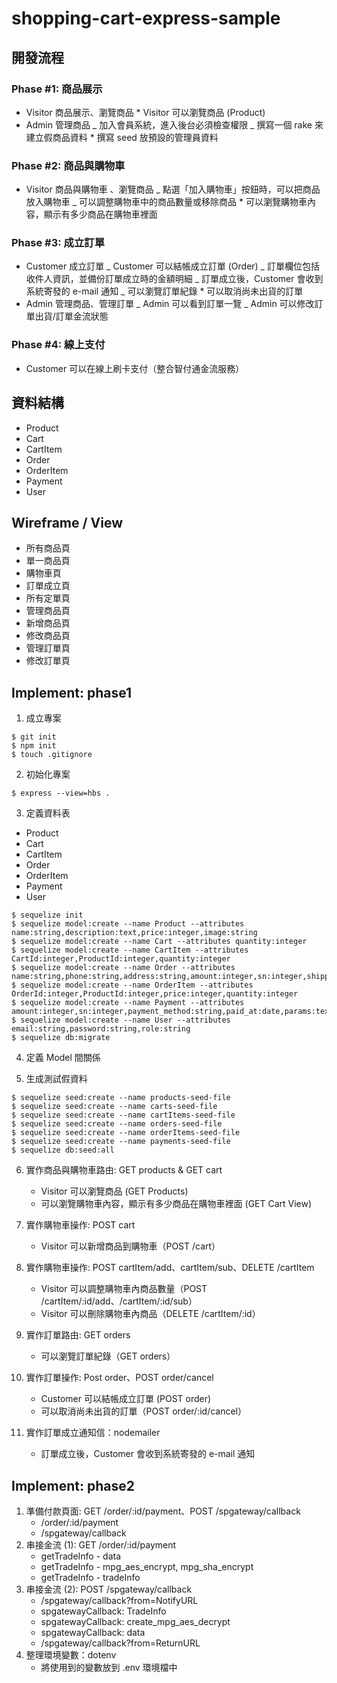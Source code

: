 # shopping-cart-express-sample

## 開發流程

### Phase #1: 商品展示

- Visitor 商品展示、瀏覽商品 \* Visitor 可以瀏覽商品 (Product)
- Admin 管理商品
  _ 加入會員系統，進入後台必須檢查權限
  _ 撰寫一個 rake 來建立假商品資料 \* 撰寫 seed 放預設的管理員資料

### Phase #2: 商品與購物車

- Visitor 商品與購物車 、瀏覽商品
  _ 點選「加入購物車」按鈕時，可以把商品放入購物車
  _ 可以調整購物車中的商品數量或移除商品 \* 可以瀏覽購物車內容，顯示有多少商品在購物車裡面

### Phase #3: 成立訂單

- Customer 成立訂單
  _ Customer 可以結帳成立訂單 (Order)
  _ 訂單欄位包括收件人資訊，並備份訂單成立時的金額明細
  _ 訂單成立後，Customer 會收到系統寄發的 e-mail 通知
  _ 可以瀏覽訂單紀錄 \* 可以取消尚未出貨的訂單
- Admin 管理商品、管理訂單
  _ Admin 可以看到訂單一覽
  _ Admin 可以修改訂單出貨/訂單金流狀態

### Phase #4: 線上支付

- Customer 可以在線上刷卡支付（整合智付通金流服務）

## 資料結構

- Product
- Cart
- CartItem
- Order
- OrderItem
- Payment
- User

## Wireframe / View

- 所有商品頁
- 單一商品頁
- 購物車頁
- 訂單成立頁
- 所有定單頁
- 管理商品頁
- 新增商品頁
- 修改商品頁
- 管理訂單頁
- 修改訂單頁

## Implement: phase1

1. 成立專案

```
$ git init
$ npm init
$ touch .gitignore
```

2. 初始化專案

```
$ express --view=hbs .
```

3. 定義資料表

- Product
- Cart
- CartItem
- Order
- OrderItem
- Payment
- User

```
$ sequelize init
$ sequelize model:create --name Product --attributes name:string,description:text,price:integer,image:string
$ sequelize model:create --name Cart --attributes quantity:integer
$ sequelize model:create --name CartItem --attributes CartId:integer,ProductId:integer,quantity:integer
$ sequelize model:create --name Order --attributes name:string,phone:string,address:string,amount:integer,sn:integer,shipping_status:string,payment_status:string,UserId:integer
$ sequelize model:create --name OrderItem --attributes OrderId:integer,ProductId:integer,price:integer,quantity:integer
$ sequelize model:create --name Payment --attributes amount:integer,sn:integer,payment_method:string,paid_at:date,params:text,OrderId:integer
$ sequelize model:create --name User --attributes email:string,password:string,role:string
$ sequelize db:migrate
```

4. 定義 Model 間關係

5. 生成測試假資料

```
$ sequelize seed:create --name products-seed-file
$ sequelize seed:create --name carts-seed-file
$ sequelize seed:create --name cartItems-seed-file
$ sequelize seed:create --name orders-seed-file
$ sequelize seed:create --name orderItems-seed-file
$ sequelize seed:create --name payments-seed-file
$ sequelize db:seed:all
```

6. 實作商品與購物車路由: GET products & GET cart

   - Visitor 可以瀏覽商品 (GET Products)
   - 可以瀏覽購物車內容，顯示有多少商品在購物車裡面 (GET Cart View)

7. 實作購物車操作: POST cart

   - Visitor 可以新增商品到購物車（POST /cart）

8. 實作購物車操作: POST cartItem/add、cartItem/sub、DELETE /cartItem

   - Visitor 可以調整購物車內商品數量（POST /cartItem/:id/add、/cartItem/:id/sub）
   - Visitor 可以刪除購物車內商品（DELETE /cartItem/:id）

9. 實作訂單路由: GET orders

   - 可以瀏覽訂單紀錄（GET orders）

10. 實作訂單操作: Post order、POST order/cancel

    - Customer 可以結帳成立訂單 (POST order)
    - 可以取消尚未出貨的訂單（POST order/:id/cancel）

11. 實作訂單成立通知信：nodemailer
    - 訂單成立後，Customer 會收到系統寄發的 e-mail 通知

## Implement: phase2

1. 準備付款頁面: GET /order/:id/payment、POST /spgateway/callback
   - /order/:id/payment
   - /spgateway/callback
2. 串接金流 (1): GET /order/:id/payment
   - getTradeInfo - data
   - getTradeInfo - mpg_aes_encrypt, mpg_sha_encrypt
   - getTradeInfo - tradeInfo
3. 串接金流 (2): POST /spgateway/callback
   - /spgateway/callback?from=NotifyURL
   - spgatewayCallback: TradeInfo
   - spgatewayCallback: create_mpg_aes_decrypt
   - spgatewayCallback: data
   - /spgateway/callback?from=ReturnURL
4. 整理環境變數：dotenv
   - 將使用到的變數放到 .env 環境檔中
